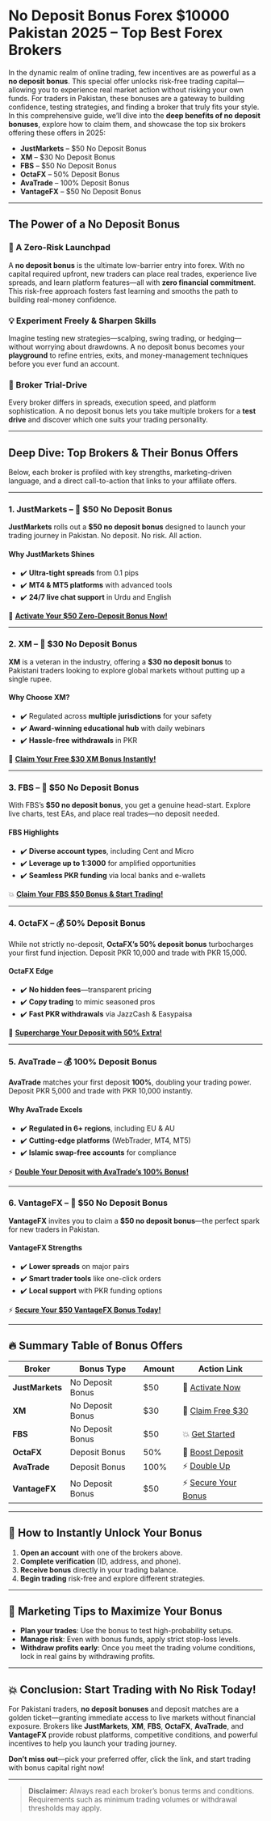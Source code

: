 # No Deposit Bonus Forex $10000 Pakistan 2025 – Top Best Forex Brokers

In the dynamic realm of online trading, few incentives are as powerful as a **no deposit bonus**. This special offer unlocks risk-free trading capital—allowing you to experience real market action without risking your own funds. For traders in Pakistan, these bonuses are a gateway to building confidence, testing strategies, and finding a broker that truly fits your style. In this comprehensive guide, we’ll dive into the **deep benefits of no deposit bonuses**, explore how to claim them, and showcase the top six brokers offering these offers in 2025:

- **JustMarkets** – $50 No Deposit Bonus  
- **XM** – $30 No Deposit Bonus  
- **FBS** – $50 No Deposit Bonus  
- **OctaFX** – 50% Deposit Bonus  
- **AvaTrade** – 100% Deposit Bonus  
- **VantageFX** – $50 No Deposit Bonus  

---

## The Power of a No Deposit Bonus

### 🎁 A Zero-Risk Launchpad  
A **no deposit bonus** is the ultimate low-barrier entry into forex. With no capital required upfront, new traders can place real trades, experience live spreads, and learn platform features—all with **zero financial commitment**. This risk-free approach fosters fast learning and smooths the path to building real-money confidence.

### 💡 Experiment Freely & Sharpen Skills  
Imagine testing new strategies—scalping, swing trading, or hedging—without worrying about drawdowns. A no deposit bonus becomes your **playground** to refine entries, exits, and money-management techniques before you ever fund an account.

### 🚀 Broker Trial-Drive  
Every broker differs in spreads, execution speed, and platform sophistication. A no deposit bonus lets you take multiple brokers for a **test drive** and discover which one suits your trading personality.

---

## Deep Dive: Top Brokers & Their Bonus Offers

Below, each broker is profiled with key strengths, marketing-driven language, and a direct call-to-action that links to your affiliate offers.

---

### 1. JustMarkets – 🎁 $50 No Deposit Bonus

**JustMarkets** rolls out a **$50 no deposit bonus** designed to launch your trading journey in Pakistan. No deposit. No risk. All action.

#### Why JustMarkets Shines
- ✔️ **Ultra-tight spreads** from 0.1 pips  
- ✔️ **MT4 & MT5 platforms** with advanced tools  
- ✔️ **24/7 live chat support** in Urdu and English  

🚀 **[Activate Your $50 Zero-Deposit Bonus Now!](https://one.justmarkets.link/a/79iqw0j6nj)**

---

### 2. XM – 🎁 $30 No Deposit Bonus

**XM** is a veteran in the industry, offering a **$30 no deposit bonus** to Pakistani traders looking to explore global markets without putting up a single rupee.

#### Why Choose XM?
- ✔️ Regulated across **multiple jurisdictions** for your safety  
- ✔️ **Award-winning educational hub** with daily webinars  
- ✔️ **Hassle-free withdrawals** in PKR  

🎯 **[Claim Your Free $30 XM Bonus Instantly!](https://clicks.pipaffiliates.com/c?c=589901&l=en&p=0)**

---

### 3. FBS – 🎁 $50 No Deposit Bonus

With FBS’s **$50 no deposit bonus**, you get a genuine head-start. Explore live charts, test EAs, and place real trades—no deposit needed.

#### FBS Highlights
- ✔️ **Diverse account types**, including Cent and Micro  
- ✔️ **Leverage up to 1:3000** for amplified opportunities  
- ✔️ **Seamless PKR funding** via local banks and e-wallets  

💥 **[Claim Your FBS $50 Bonus & Start Trading!](https://fbs.partners?ibl=587836&ibp=21398815)**

---

### 4. OctaFX – 💰 50% Deposit Bonus

While not strictly no-deposit, **OctaFX’s 50% deposit bonus** turbocharges your first fund injection. Deposit PKR 10,000 and trade with PKR 15,000.

#### OctaFX Edge
- ✔️ **No hidden fees**—transparent pricing  
- ✔️ **Copy trading** to mimic seasoned pros  
- ✔️ **Fast PKR withdrawals** via JazzCash & Easypaisa  

🚀 **[Supercharge Your Deposit with 50% Extra!](https://my.octafx.com/open-account/?refid=ib35647800)**

---

### 5. AvaTrade – 💰 100% Deposit Bonus

**AvaTrade** matches your first deposit **100%**, doubling your trading power. Deposit PKR 5,000 and trade with PKR 10,000 instantly.

#### Why AvaTrade Excels
- ✔️ **Regulated in 6+ regions**, including EU & AU  
- ✔️ **Cutting-edge platforms** (WebTrader, MT4, MT5)  
- ✔️ **Islamic swap-free accounts** for compliance  

⚡ **[Double Your Deposit with AvaTrade’s 100% Bonus!](https://www.avatrade.com?versionId=10301&tag=194438)**

---

### 6. VantageFX – 🎁 $50 No Deposit Bonus

**VantageFX** invites you to claim a **$50 no deposit bonus**—the perfect spark for new traders in Pakistan.

#### VantageFX Strengths
- ✔️ **Lower spreads** on major pairs  
- ✔️ **Smart trader tools** like one-click orders  
- ✔️ **Local support** with PKR funding options  

⚡ **[Secure Your $50 VantageFX Bonus Today!](https://www.vantagemarkets.com/?affid=NzA0NTc=)**

---

## 🔥 Summary Table of Bonus Offers

| Broker         | Bonus Type             | Amount               | Action Link                                            |
|----------------|------------------------|----------------------|--------------------------------------------------------|
| **JustMarkets**| No Deposit Bonus       | $50                  | 🚀 [Activate Now](https://one.justmarkets.link/a/79iqw0j6nj)       |
| **XM**         | No Deposit Bonus       | $30                  | 🎯 [Claim Free $30](https://clicks.pipaffiliates.com/c?c=589901&l=en&p=0) |
| **FBS**        | No Deposit Bonus       | $50                  | 💥 [Get Started](https://fbs.partners?ibl=587836&ibp=21398815)      |
| **OctaFX**     | Deposit Bonus          | 50%                  | 🚀 [Boost Deposit](https://my.octafx.com/open-account/?refid=ib35647800)   |
| **AvaTrade**   | Deposit Bonus          | 100%                 | ⚡ [Double Up](https://www.avatrade.com?versionId=10301&tag=194438) |
| **VantageFX**  | No Deposit Bonus       | $50                  | ⚡ [Secure Your Bonus](https://www.vantagemarkets.com/?affid=NzA0NTc=)|

---

## 🎯 How to Instantly Unlock Your Bonus

1. **Open an account** with one of the brokers above.  
2. **Complete verification** (ID, address, and phone).  
3. **Receive bonus** directly in your trading balance.  
4. **Begin trading** risk-free and explore different strategies.

---

## 🚀 Marketing Tips to Maximize Your Bonus

- **Plan your trades**: Use the bonus to test high-probability setups.  
- **Manage risk**: Even with bonus funds, apply strict stop-loss levels.  
- **Withdraw profits early**: Once you meet the trading volume conditions, lock in real gains by withdrawing profits.

---

## 💥 Conclusion: Start Trading with No Risk Today!

For Pakistani traders, **no deposit bonuses** and deposit matches are a golden ticket—granting immediate access to live markets without financial exposure. Brokers like **JustMarkets**, **XM**, **FBS**, **OctaFX**, **AvaTrade**, and **VantageFX** provide robust platforms, competitive conditions, and powerful incentives to help you launch your trading journey.  

**Don’t miss out**—pick your preferred offer, click the link, and start trading with bonus capital right now!

---

> **Disclaimer:** Always read each broker’s bonus terms and conditions. Requirements such as minimum trading volumes or withdrawal thresholds may apply.

